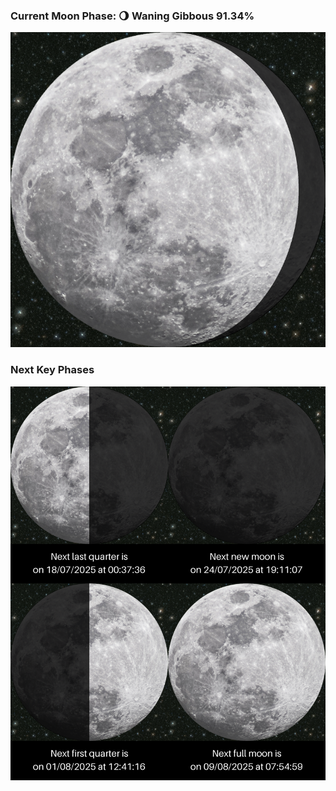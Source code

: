 ### Current Moon Phase: 🌖 Waning Gibbous 91.34%
![Moon Phase](moonphase.png)
### Next Key Phases
![Gallery](gallery.png)